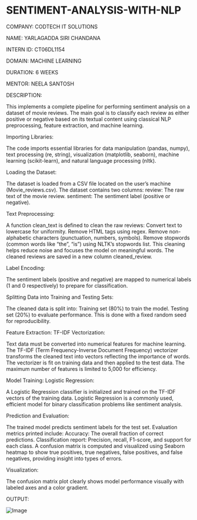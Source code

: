 # SENTIMENT-ANALYSIS-WITH-NLP

COMPANY: CODTECH IT SOLUTIONS

NAME: YARLAGADDA SIRI CHANDANA

INTERN ID: CT06DL1154

DOMAIN: MACHINE LEARNING

DURATION: 6 WEEKS

MENTOR: NEELA SANTOSH

DESCRIPTION:

This implements a complete pipeline for performing sentiment analysis on a dataset of movie reviews. The main goal is to classify each review as either positive or negative based on its textual content using classical NLP preprocessing, feature extraction, and machine learning.

Importing Libraries:

The code imports essential libraries for data manipulation (pandas, numpy), text processing (re, string), visualization (matplotlib, seaborn), machine learning (scikit-learn), and natural language processing (nltk).

Loading the Dataset:

The dataset is loaded from a CSV file located on the user’s machine (Movie_reviews.csv).
The dataset contains two columns:
        review: The raw text of the movie review.
        sentiment: The sentiment label (positive or negative).

Text Preprocessing:

A function clean_text is defined to clean the raw reviews:
   Convert text to lowercase for uniformity.
   Remove HTML tags using regex.
   Remove non-alphabetic characters (punctuation, numbers, symbols).
   Remove stopwords (common words like “the”, “is”) using NLTK’s stopwords list.
This cleaning helps reduce noise and focuses the model on meaningful words.
The cleaned reviews are saved in a new column cleaned_review.

Label Encoding:

The sentiment labels (positive and negative) are mapped to numerical labels (1 and 0 respectively) to prepare for classification.

Splitting Data into Training and Testing Sets:

The cleaned data is split into:
   Training set (80%) to train the model.
   Testing set (20%) to evaluate performance.
This is done with a fixed random seed for reproducibility.

Feature Extraction: TF-IDF Vectorization:

Text data must be converted into numerical features for machine learning.
The TF-IDF (Term Frequency-Inverse Document Frequency) vectorizer transforms the cleaned text into vectors reflecting the importance of words.
The vectorizer is fit on training data and then applied to the test data.
The maximum number of features is limited to 5,000 for efficiency.

Model Training: Logistic Regression:

A Logistic Regression classifier is initialized and trained on the TF-IDF vectors of the training data.
Logistic Regression is a commonly used, efficient model for binary classification problems like sentiment analysis.

Prediction and Evaluation:

The trained model predicts sentiment labels for the test set.
Evaluation metrics printed include:
Accuracy: The overall fraction of correct predictions.
Classification report: Precision, recall, F1-score, and support for each class.
A confusion matrix is computed and visualized using Seaborn heatmap to show true positives, true negatives, false positives, and false negatives, providing insight into types of errors.

Visualization:

The confusion matrix plot clearly shows model performance visually with labeled axes and a color gradient.

OUTPUT:

![Image](https://github.com/user-attachments/assets/0d829773-9b65-40f1-9410-1d3900fd4314)

